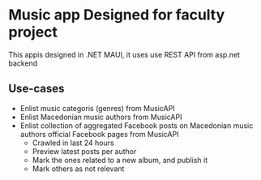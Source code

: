 # Music app Designed for faculty project
 This appis designed in .NET MAUI, it uses use REST API from asp.net backend

 ## Use-cases
 * Enlist music categoris (genres) from MusicAPI
 * Enlist Macedonian music authors from MusicAPI
 * Enlist collection of aggregated Facebook posts on Macedonian music authors official Facebook pages from MusicAPI 
     * Crawled in last 24 hours 
     * Preview latest posts per author
     * Mark the ones related to a new album, and publish it
     * Mark others as not relevant

